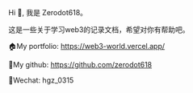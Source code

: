 Hi 👋, 我是 Zerodot618。

这是一些关于学习web3的记录文档，希望对你有帮助吧。

🏠My portfolio: https://web3-world.vercel.app/

🌴My github: https://github.com/zerodot618

🎉Wechat: hgz_0315

